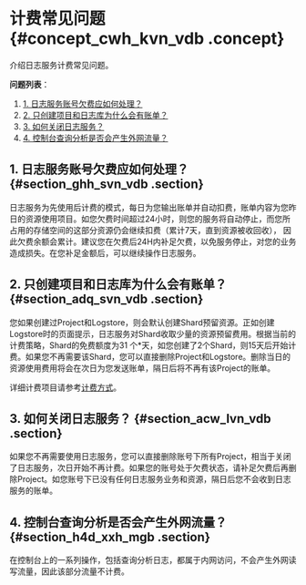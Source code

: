 # 计费常见问题 {#concept_cwh_kvn_vdb .concept}

介绍日志服务计费常见问题。

**问题列表**：

1.  [1. 日志服务账号欠费应如何处理？](#section_ghh_svn_vdb)
2.  [2. 只创建项目和日志库为什么会有账单？](#section_adq_svn_vdb)
3.  [3. 如何关闭日志服务？](#section_acw_lvn_vdb)
4.  [4. 控制台查询分析是否会产生外网流量？](#section_h4d_xxh_mgb)

## 1. 日志服务账号欠费应如何处理？ {#section_ghh_svn_vdb .section}

日志服务为先使用后计费的模式，每日为您输出账单并自动扣费，账单内容为您昨日的资源使用项目。如您欠费时间超过24小时，则您的服务将自动停止，而您所占用的存储空间的这部分资源仍会继续扣费（累计7天，直到资源被收回收）， 因此欠费余额会累计。建议您在欠费后24H内补足欠费，以免服务停止，对您的业务造成损失。在您补足金额后，可以继续操作日志服务。

## 2. 只创建项目和日志库为什么会有账单？ {#section_adq_svn_vdb .section}

您如果创建过Project和Logstore，则会默认创建Shard预留资源。正如创建Logstore时的页面提示，日志服务对Shard收取少量的资源预留费用。根据当前的计费策略，Shard的免费额度为31 个\*天，如您创建了2个Shard，则15天后开始计费。如果您不再需要该Shard，您可以直接删除Project和Logstore。删除当日的资源使用费用将会在次日为您发送账单，隔日后将不再有该Project的账单。

详细计费项目请参考[计费方式](../../../../cn.zh-CN/产品定价/计费方式.md#)。

## 3. 如何关闭日志服务？ {#section_acw_lvn_vdb .section}

如果您不再需要使用日志服务，您可以直接删除账号下所有Project，相当于关闭了日志服务，次日开始不再计费。如果您的账号处于欠费状态，请补足欠费后再删除Project。如您账号下已没有任何日志服务业务和资源，隔日后您不会收到日志服务的账单。

## 4. 控制台查询分析是否会产生外网流量？ {#section_h4d_xxh_mgb .section}

在控制台上的一系列操作，包括查询分析日志，都属于内网访问，不会产生外网读写流量，因此该部分流量不计费。


